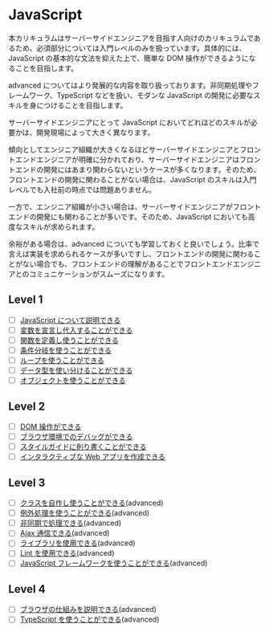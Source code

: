 # JavaScript

本カリキュラムはサーバーサイドエンジニアを目指す人向けのカリキュラムであるため、必須部分については入門レベルのみを扱っています。具体的には、JavaScript の基本的な文法を抑えた上で、簡単な DOM 操作ができるようになることを目指します。

advanced についてはより発展的な内容を取り扱っております。非同期処理やフレームワーク、TypeScript などを扱い、モダンな JavaScript の開発に必要なスキルを身につけることを目指します。

サーバーサイドエンジニアにとって JavaScript においてどれほどのスキルが必要かは、開発現場によって大きく異なります。

傾向としてエンジニア組織が大きくなるほどサーバーサイドエンジニアとフロントエンドエンジニアが明確に分かれており、サーバーサイドエンジニアはフロントエンドの開発にはあまり関わらないというケースが多くなります。そのため、フロントエンドの開発に関わることがない場合は、JavaScript のスキルは入門レベルでも入社前の時点では問題ありません。

一方で、エンジニア組織が小さい場合は、サーバーサイドエンジニアがフロントエンドの開発にも関わることが多いです。そのため、JavaScript においても高度なスキルが求められます。

余裕がある場合は、advanced についても学習しておくと良いでしょう。比率で言えば実装を求められるケースが多いですし、フロントエンドの開発に関わることがない場合でも、フロントエンドの理解があることでフロントエンドエンジニアとのコミュニケーションがスムーズになります。

## Level 1

- [ ] [JavaScript について説明できる](/quest/technologies/javascript/JAVASCRIPT_EXPLAIN.md)
- [ ] [変数を宣言し代入することができる](/quest/technologies/javascript/VARIABLE.md)
- [ ] [関数を定義し使うことができる](/quest/technologies/javascript/FUNCTION.md)
- [ ] [条件分岐を使うことができる](/quest/technologies/javascript/CONDITIONAL_EXECUTION.md)
- [ ] [ループを使うことができる](/quest/technologies/javascript/LOOP.md)
- [ ] [データ型を使い分けることができる](/quest/technologies/javascript/DATA_TYPE.md)
- [ ] [オブジェクトを使うことができる](/quest/technologies/javascript/OBJECT.md)

## Level 2

- [ ] [DOM 操作ができる](/quest/technologies/javascript/DOM.md)
- [ ] [ブラウザ環境でのデバッグができる](/quest/technologies/javascript/DEBUG.md)
- [ ] [スタイルガイドに則り書くことができる](/quest/technologies/javascript/STYLEGUIDE.md)
- [ ] [インタラクティブな Web アプリを作成できる](/quest/technologies/javascript/INTERACTIVE.md)

## Level 3

- [ ] [クラスを自作し使うことができる]()(advanced)
- [ ] [例外処理を使うことができる]()(advanced)
- [ ] [非同期で処理できる]()(advanced)
- [ ] [Ajax 通信できる]()(advanced)
- [ ] [ライブラリを使用できる]()(advanced)
- [ ] [Lint を使用できる]()(advanced)
- [ ] [JavaScript フレームワークを使うことができる](/quest/technologies/javascript/FRAMEWORK.md)(advanced)

## Level 4

- [ ] [ブラウザの仕組みを説明できる](/quest/technologies/javascript/BROWSER.md)(advanced)
- [ ] [TypeScript を使うことができる](/quest/technologies/javascript/TYPESCRIPT.md)(advanced)
